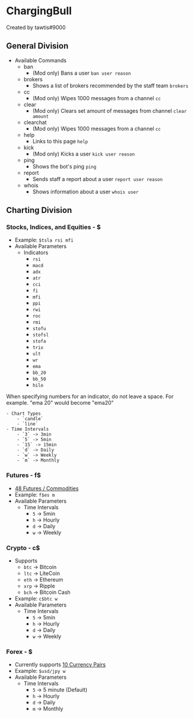 # ChargingBull
Created by tawtis#9000

## General Division
- Available Commands
    - ban 
        - (Mod only) Bans a user `ban user reason`
    - brokers
        - Shows a list of brokers recommended by the staff team `brokers`
    - cc
        - (Mod only) Wipes 1000 messages from a channel `cc`
    - clear
        - (Mod only) Clears set amount of messages from channel `clear amount`
    - clearchat 
        - (Mod only) Wipes 1000 messages from a channel `cc`
    - help 
        - Links to this page `help`
    - kick
        - (Mod only) Kicks a user `kick user reason`
    - ping 
        - Shows the bot's ping `ping`
    - report 
        - Sends staff a report about a user `report user reason`
    - whois
        - Shows information about a user `whois user`

## Charting Division

### Stocks, Indices, and Equities - $
- Example:
`$tsla rsi mfi`
- Available Parameters
    - Indicators
        - `rsi` 
        - `macd` 
        - `adx`
        - `atr` 
        - `cci`
        - `fi` 
        - `mfi` 
        - `ppi` 
        - `rwi` 
        - `roc` 
        - `rmi` 
        - `stofu` 
        - `stofsl` 
        - `stofa` 
        - `trix`
        - `ult` 
        - `wr` 
        - `ema` 
        - `bb_20` 
        - `bb_50` 
        - `hilo`
 
When specifying numbers for an indicator, do not leave a space. For example. "ema 20" would become "ema20"
        
    - Chart Types
        - `candle`
        - `line` 
    - Time Intervals
        - `3` -> 3min
        - `5` -> 5min
        - `15` -> 15min
        - `d` -> Daily
        - `w` -> Weekly
        - `m` -> Monthly

### Futures - f$
- [48 Futures / Commodities](https://elite.finviz.com/futures_charts.ashx)
- Example:
`f$es m`
- Available Parameters
    - Time Intervals
        - `5` -> 5min
        - `h` -> Hourly
        - `d` -> Daily
        - `w` -> Weekly 

### Crypto - c$
- Supports
    - `btc` -> Bitcoin
    - `ltc` -> LiteCoin
    - `eth` -> Ethereum
    - `xrp` -> Ripple
    - `bch` -> Bitcoin Cash
- Example:
`c$btc w`
- Available Parameters
    - Time Intervals
        - `5` -> 5min
        - `h` -> Hourly
        - `d` -> Daily
        - `w` -> Weekly 

### Forex - $
- Currently supports [10 Currency Pairs](https://elite.finviz.com/forex_charts.ashx)
- Example:
`$usd/jpy w`
- Available Parameters
    - Time Intervals
        - `5` -> 5 minute (Default)
        - `h` -> Hourly
        - `d` -> Daily
        - `m` -> Monthly
